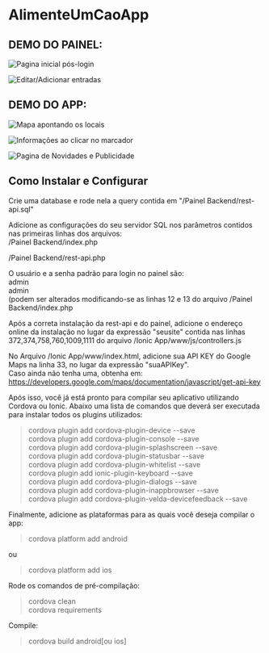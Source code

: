 # AlimenteUmCaoApp

## DEMO DO PAINEL:

![Pagina inicial pós-login](https://i.imgur.com/122gR0a.jpg)

![Editar/Adicionar entradas](https://i.imgur.com/0Fhv1nJ.jpg)


## DEMO DO APP:

![Mapa apontando os locais](https://i.imgur.com/nU24PxA.jpg)

![Informações ao clicar no marcador](https://i.imgur.com/NeL1qaf.jpg)

![Pagina de Novidades e Publicidade](https://i.imgur.com/09TzBtM.jpg)

## Como Instalar e Configurar

Crie uma database e rode nela a query contida em "/Painel Backend/rest-api.sql"

Adicione as configurações do seu servidor SQL nos parâmetros contidos nas primeiras linhas dos arquivos:</br>
/Painel Backend/index.php</br>

/Painel Backend/rest-api.php</br>

O usuário e a senha padrão para login no painel são:</br>
admin</br>
admin</br> (podem ser alterados modificando-se as linhas 12 e 13 do arquivo /Painel Backend/index.php

Após a correta instalação da rest-api e do painel, adicione o endereço online da instalação no lugar da expressão "seusite" contida nas linhas 372,374,758,760,1009,1111 do arquivo /Ionic App/www/js/controllers.js

No Arquivo /Ionic App/www/index.html, adicione sua API KEY do Google Maps na linha 33, no lugar da expressão "suaAPIKey". </br>Caso ainda não tenha uma, obtenha em: https://developers.google.com/maps/documentation/javascript/get-api-key

Após isso, você já está pronto para compilar seu aplicativo utilizando Cordova ou Ionic.
Abaixo uma lista de comandos que deverá ser executada para instalar todos os plugins utilizados:

> cordova plugin add cordova-plugin-device --save </br>
> cordova plugin add cordova-plugin-console --save </br>
> cordova plugin add cordova-plugin-splashscreen --save </br>
> cordova plugin add cordova-plugin-statusbar --save </br>
> cordova plugin add cordova-plugin-whitelist --save </br>
> cordova plugin add ionic-plugin-keyboard --save </br>
> cordova plugin add cordova-plugin-dialogs --save </br>
> cordova plugin add cordova-plugin-inappbrowser --save </br>
> cordova plugin add cordova-plugin-velda-devicefeedback --save


Finalmente, adicione as plataformas para as quais você deseja compilar o app:

> cordova platform add android

ou

> cordova platform add ios

Rode os comandos de pré-compilação:

> cordova clean </br>
> cordova requirements


Compile:

> cordova build android[ou ios]



